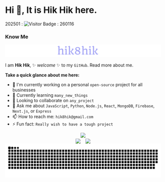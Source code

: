 # Hi 👋, It is Hik Hik here.

<div align="center" style="display: inline-block;">
202501 : 
  <img src="https://api.visitorbadge.io/api/visitors?path=https%3A%2F%2Fgithub.com%2Fhik8hik%2Fhik8hik&label=VISITORS&labelColor=%23000&countColor=%230A0209" alt="Visitor Badge" />
: 260116
</div>

### Know Me

<div align="center">
  <a href="https://hik8hik.github.io">
    <img src="https://github.com/hik8hik/hik8hik/blob/main/assets/images/general/welcome_message.svg" alt="Welcome SVG" />
  </a>
</div>

I am **Hik Hik**, ✨ _welcome_ ✨ to my `GitHub`. Read more about me.

**Take a quick glance about me here:**

- 🔭 I'm currently working on a personal `open-source` project for all businesses
- 🌱 Currently learning `many_new_things`
- 👯 Looking to collaborate on `any_project`
- 💬 Ask me about `JavaScript`, `Python`, `Node.js`, `React`, `MongoDB`, `Firebase`, `Next.js`, or `Express`
- 📫 How to reach me: `hik8hik@gmail.com`
- ⚡ Fun fact: `Really wish to have a tough project`

<div align="center">
  <img src="https://github-readme-stats.vercel.app/api?username=anuraghazra&show_icons=true&theme=radical" />
  
</div>

<div align="center" style="display: flex; flex-wrap: wrap; justify-content: center; gap: 1rem;">
  
<img src="https://github-readme-streak-stats.herokuapp.com/?user=hik8hik&theme=dark&hide_border=false" />
<img src="https://github-readme-stats.vercel.app/api?username=hik8hik&theme=tokyonight&show_icons=true&hide_border=true&count_private=true&include_all_commits=true" />
  
</div>

<div align="center">
  <a href="https://hik8hik.github.io">
    <img src="https://github.com/hik8hik/hik8hik/blob/main/assets/images/general/github_snake.svg" alt="GitHub Contribution Snake" />
  </a>
</div>
